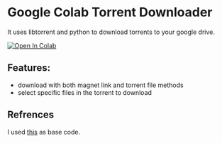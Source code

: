 # Google Colab Torrent Downloader

It uses libtorrent and python to download torrents to your google drive.

<a href="https://colab.research.google.com/github/ahtabrizi/Google-Colab-Torrent/blob/main/Torrent_To_Google_Drive_Downloader.ipynb" target="_parent"><img src="https://colab.research.google.com/assets/colab-badge.svg" alt="Open In Colab"/></a>

## Features:
- download with both magnet link and torrent file methods 
- select specific files in the torrent to download

## Refrences
I used [this](https://colab.research.google.com/github/FKLC/Torrent-To-Google-Drive-Downloader/blob/master/Torrent_To_Google_Drive_Downloader.ipynb) as base code. 
